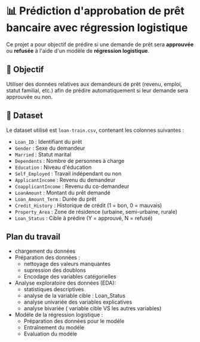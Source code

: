 # 📊 Prédiction d'approbation de prêt bancaire avec régression logistique
Ce projet a pour objectif de prédire si une demande de prêt sera **approuvée** ou **refusée** à l'aide d'un modèle de **régression logistique**.
## 🎯 Objectif
Utiliser des données relatives aux demandeurs de prêt (revenu, emploi, statut familial, etc.) afin de prédire automatiquement si leur demande sera approuvée ou non.
## 📂 Dataset
Le dataset utilisé est `loan-train.csv`, contenant les colonnes suivantes :
- `Loan_ID` : Identifiant du prêt
- `Gender` : Sexe du demandeur
- `Married` : Statut marital
- `Dependents` : Nombre de personnes à charge
- `Education` : Niveau d'éducation
- `Self_Employed` : Travail indépendant ou non
- `ApplicantIncome` : Revenu du demandeur
- `CoapplicantIncome` : Revenu du co-demandeur
- `LoanAmount` : Montant du prêt demandé
- `Loan_Amount_Term` : Durée du prêt
- `Credit_History` : Historique de crédit (1 = bon, 0 = mauvais)
- `Property_Area` : Zone de résidence (urbaine, semi-urbaine, rurale)
- `Loan_Status` : Cible à prédire (Y = approuvé, N = refusé)

## Plan du travail
- chargement du données 
- Préparation des données :
    - nettoyage des valeurs manquantes 
    - supression des doublons 
    - Encodage des variables catégorielles
- Analyse exploratoire des données (EDA): 
    - statistiques descriptives
    - analyse de la variable cible : Loan_Status
    - analyse univariée des variables explicatives 
    -  analyse bivariée ( variable cible VS les autres variables)
- Modéle de la régression logistique : 
    - Préparation des données pour le modéle 
    - Entraînement du modéle
    - Evaluation du modéle

